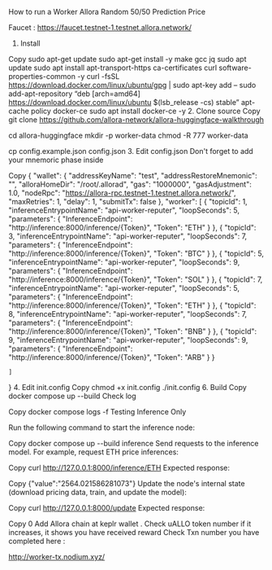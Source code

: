 How to run a Worker Allora Random 50/50 Prediction Price

Faucet  : https://faucet.testnet-1.testnet.allora.network/

1. Install

Copy
sudo apt-get update
sudo apt-get install -y make gcc jq
sudo apt update
sudo apt install apt-transport-https ca-certificates curl software-properties-common -y
curl -fsSL https://download.docker.com/linux/ubuntu/gpg | sudo apt-key add –
sudo add-apt-repository “deb [arch=amd64] https://download.docker.com/linux/ubuntu $(lsb_release -cs) stable”
apt-cache policy docker-ce
sudo apt install docker-ce -y
2. Clone source
Copy
git clone https://github.com/allora-network/allora-huggingface-walkthrough

cd allora-huggingface 
mkdir -p worker-data
chmod -R 777 worker-data

cp config.example.json config.json
3. Edit config.json
Don't forget to add your mnemoric phase inside

Copy
{
    "wallet": {
        "addressKeyName": "test",
        "addressRestoreMnemonic": "<your mnemoric phase>",
        "alloraHomeDir": "/root/.allorad",
        "gas": "1000000",
        "gasAdjustment": 1.0,
        "nodeRpc": "https://allora-rpc.testnet-1.testnet.allora.network/",
        "maxRetries": 1,
        "delay": 1,
        "submitTx": false
    },
    "worker": [
        {
            "topicId": 1,
            "inferenceEntrypointName": "api-worker-reputer",
            "loopSeconds": 5,
            "parameters": {
                "InferenceEndpoint": "http://inference:8000/inference/{Token}",
                "Token": "ETH"
            }
        },
        {
            "topicId": 3,
            "inferenceEntrypointName": "api-worker-reputer",
            "loopSeconds": 7,
            "parameters": {
                "InferenceEndpoint": "http://inference:8000/inference/{Token}",
                "Token": "BTC"
            }
        },
        {
            "topicId": 5,
            "inferenceEntrypointName": "api-worker-reputer",
            "loopSeconds": 9,
            "parameters": {
                "InferenceEndpoint": "http://inference:8000/inference/{Token}",
                "Token": "SOL"
            }
        },
        {
            "topicId": 7,
            "inferenceEntrypointName": "api-worker-reputer",
            "loopSeconds": 5,
            "parameters": {
                "InferenceEndpoint": "http://inference:8000/inference/{Token}",
                "Token": "ETH"
            }
        },
        {
            "topicId": 8,
            "inferenceEntrypointName": "api-worker-reputer",
            "loopSeconds": 7,
            "parameters": {
                "InferenceEndpoint": "http://inference:8000/inference/{Token}",
                "Token": "BNB"
            }
        },
        {
            "topicId": 9,
            "inferenceEntrypointName": "api-worker-reputer",
            "loopSeconds": 9,
            "parameters": {
                "InferenceEndpoint": "http://inference:8000/inference/{Token}",
                "Token": "ARB"
            }
        }
        
    ]
}
4. Edit init.config
Copy
chmod +x init.config
./init.config
6. Build
Copy
docker compose up --build
Check log 

Copy
docker compose logs -f
Testing Inference Only

Run the following command to start the inference node:

Copy
docker compose up --build inference
Send requests to the inference model. For example, request ETH price inferences:

Copy
curl http://127.0.0.1:8000/inference/ETH
Expected response:

Copy
{"value":"2564.021586281073"}
Update the node's internal state (download pricing data, train, and update the model):

Copy
curl http://127.0.0.1:8000/update
Expected response:

Copy
0
Add Allora chain at keplr wallet . Check uALLO token number if it increases, it shows you have received reward Check Txn number you have completed here : 

http://worker-tx.nodium.xyz/ 
